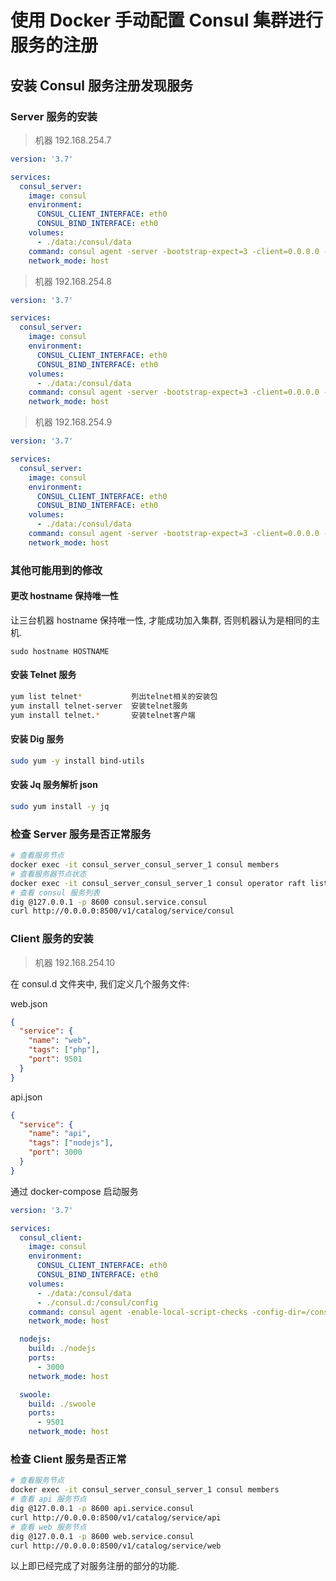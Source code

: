 # 使用 Docker 手动配置 Consul 集群进行服务的注册

## 安装 Consul 服务注册发现服务

### Server 服务的安装

> 机器 192.168.254.7

```yml
version: '3.7'

services:
  consul_server:
    image: consul
    environment:
      CONSUL_CLIENT_INTERFACE: eth0
      CONSUL_BIND_INTERFACE: eth0
    volumes:
      - ./data:/consul/data
    command: consul agent -server -bootstrap-expect=3 -client=0.0.0.0 -ui -data-dir=/consul/data -recursor=8.8.8.8 --bind=192.168.254.7
    network_mode: host
```

> 机器 192.168.254.8

```yml
version: '3.7'

services:
  consul_server:
    image: consul
    environment:
      CONSUL_CLIENT_INTERFACE: eth0
      CONSUL_BIND_INTERFACE: eth0
    volumes:
      - ./data:/consul/data
    command: consul agent -server -bootstrap-expect=3 -client=0.0.0.0 -ui -data-dir=/consul/data -recursor=8.8.8.8 --bind=192.168.254.8 -join 192.168.254.7
    network_mode: host
```

> 机器 192.168.254.9

```yml
version: '3.7'

services:
  consul_server:
    image: consul
    environment:
      CONSUL_CLIENT_INTERFACE: eth0
      CONSUL_BIND_INTERFACE: eth0
    volumes:
      - ./data:/consul/data
    command: consul agent -server -bootstrap-expect=3 -client=0.0.0.0 -ui -data-dir=/consul/data -recursor=8.8.8.8 --bind=192.168.254.9 -join 192.168.254.7
    network_mode: host
```

### 其他可能用到的修改

#### 更改 hostname 保持唯一性

让三台机器 hostname 保持唯一性, 才能成功加入集群, 否则机器认为是相同的主机.

`sudo hostname HOSTNAME`

#### 安装 Telnet 服务

```bash
yum list telnet*           列出telnet相关的安装包
yum install telnet-server  安装telnet服务
yum install telnet.*       安装telnet客户端
```

#### 安装 Dig 服务

```bash
sudo yum -y install bind-utils
```

#### 安装 Jq 服务解析 json

```bash
sudo yum install -y jq
```

### 检查 Server 服务是否正常服务

```bash
# 查看服务节点
docker exec -it consul_server_consul_server_1 consul members
# 查看服务器节点状态
docker exec -it consul_server_consul_server_1 consul operator raft list-peers
# 查看 consul 服务列表
dig @127.0.0.1 -p 8600 consul.service.consul
curl http://0.0.0.0:8500/v1/catalog/service/consul
```

### Client 服务的安装

> 机器 192.168.254.10

在 consul.d 文件夹中, 我们定义几个服务文件:

web.json

```json
{
  "service": {
    "name": "web",
    "tags": ["php"],
    "port": 9501
  }
}
```

api.json

```json
{
  "service": {
    "name": "api",
    "tags": ["nodejs"],
    "port": 3000
  }
}
```

通过 docker-compose 启动服务

```yml
version: '3.7'

services:
  consul_client:
    image: consul
    environment:
      CONSUL_CLIENT_INTERFACE: eth0
      CONSUL_BIND_INTERFACE: eth0
    volumes:
      - ./data:/consul/data
      - ./consul.d:/consul/config
    command: consul agent -enable-local-script-checks -config-dir=/consul/config -data-dir=/consul/data -retry-join=192.168.254.7:8301 -bind=192.168.254.10 -http-port=18500 -dns-port=18600 -serf-lan-port=18301 -serf-wan-port=18302 -server-port=18300
    network_mode: host

  nodejs:
    build: ./nodejs
    ports:
      - 3000
    network_mode: host

  swoole:
    build: ./swoole
    ports:
      - 9501
    network_mode: host
```

### 检查 Client 服务是否正常

```bash
# 查看服务节点
docker exec -it consul_server_consul_server_1 consul members
# 查看 api 服务节点
dig @127.0.0.1 -p 8600 api.service.consul
curl http://0.0.0.0:8500/v1/catalog/service/api
# 查看 web 服务节点
dig @127.0.0.1 -p 8600 web.service.consul
curl http://0.0.0.0:8500/v1/catalog/service/web
```

以上即已经完成了对服务注册的部分的功能.
